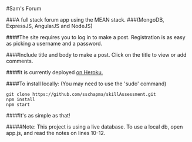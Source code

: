 #Sam's Forum

###A full stack forum app using the MEAN stack.
###(MongoDB, ExpressJS, AngularJS and NodeJS)

####The site requires you to log in to make a post. Registration is as easy as picking a username and a password.

####Include title and body to make a post. Click on the title to view or add comments.

####It is currently deployed [on Heroku.](http://powerful-shore-29891.herokuapp.com/)

####To install locally: (You may need to use the 'sudo' command)

    git clone https://github.com/sschapma/skillAssessment.git
    npm install
    npm start

####It's as simple as that!

#####Note: This project is using a live database. To use a local db, open app.js, and read the notes on lines 10-12.
